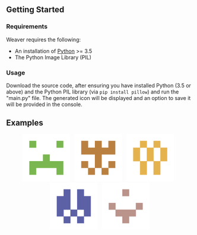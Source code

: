 ## Getting Started
### Requirements
Weaver requires the following:
* An installation of [Python](https://www.python.org/downloads/) >= 3.5
* The Python Image Library (PIL)
### Usage
Download the source code, after ensuring you have installed Python (3.5 or above) and the Python PIL library (via  `pip install pillow`) and run the "main.py" file. The generated icon will be displayed and an option to save it will be provided in the console.

## Examples
<p align="center">
  <img src="./examples/1.png" alt="s1.png" width="128"/>&nbsp;&nbsp;
  <img src="./examples/2.png" alt="s2.png" width="128"/>&nbsp;&nbsp;
  <img src="./examples/3.png" alt="s3.png" width="128"/>&nbsp;&nbsp;
  <img src="./examples/4.png" alt="s4.png" width="128"/>&nbsp;&nbsp;
  <img src="./examples/5.png" alt="s5.png" width="128"/>
</p>

